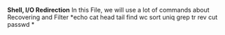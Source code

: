 **Shell, I/O Redirection**
In this File, we will use a lot of commands about Recovering and Filter 
*echo
cat
head
tail
find
wc
sort
uniq
grep
tr
rev
cut
passwd *  
